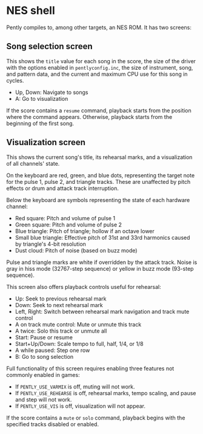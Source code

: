 NES shell
=========

Pently compiles to, among other targets, an NES ROM.  It has
two screens:

Song selection screen
---------------------
This shows the `title` value for each song in the score, the size
of the driver with the options enabled in `pentlyconfig.inc`,
the size of instrument, song, and pattern data, and the current
and maximum CPU use for this song in cycles.

* Up, Down: Navigate to songs
* A: Go to visualization

If the score contains a `resume` command, playback starts from the
position where the command appears.  Otherwise, playback starts from
the beginning of the first song.

Visualization screen
--------------------
This shows the current song's title, its rehearsal marks, and a
visualization of all channels' state.

On the keyboard are red, green, and blue dots, representing
the target note for the pulse 1, pulse 2, and triangle tracks.
These are unaffected by pitch effects or drum and attack track
interruption.

Below the keyboard are symbols representing the state of each
hardware channel:

* Red square: Pitch and volume of pulse 1
* Green square: Pitch and volume of pulse 2
* Blue triangle: Pitch of triangle; hollow if an octave lower
* Small blue triangle: Effective pitch of 31st and 33rd harmonics
  caused by triangle's 4-bit resolution
* Dust cloud: Pitch of noise (based on buzz mode)

Pulse and triangle marks are white if overridden by the attack track.
Noise is gray in hiss mode (32767-step sequence) or yellow in buzz
mode (93-step sequence).

This screen also offers playback controls useful for rehearsal:

* Up: Seek to previous rehearsal mark
* Down: Seek to next rehearsal mark
* Left, Right: Switch between rehearsal mark navigation and track
  mute control
* A on track mute control: Mute or unmute this track
* A twice: Solo this track or unmute all
* Start: Pause or resume
* Start+Up/Down: Scale tempo to full, half, 1/4, or 1/8
* A while paused: Step one row
* B: Go to song selection

Full functionality of this screen requires enabling three features
not commonly enabled in games:

* If `PENTLY_USE_VARMIX` is off, muting will not work.
* If `PENTLY_USE_REHEARSE` is off, rehearsal marks, tempo scaling,
  and pause and step will not work.
* If `PENTLY_USE_VIS` is off, visualization will not appear.

If the score contains a `mute` or `solo` command, playback begins
with the specified tracks disabled or enabled.
